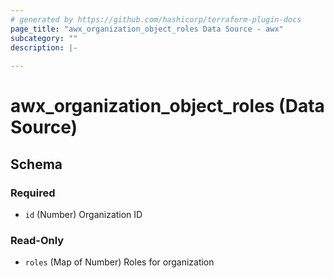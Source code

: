 ```yaml
---
# generated by https://github.com/hashicorp/terraform-plugin-docs
page_title: "awx_organization_object_roles Data Source - awx"
subcategory: ""
description: |-
  
---
```


# awx_organization_object_roles (Data Source)





<!-- schema generated by tfplugindocs -->
## Schema

### Required

- `id` (Number) Organization ID

### Read-Only

- `roles` (Map of Number) Roles for organization

